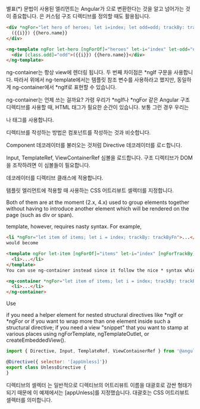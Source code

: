 별표(*) 문법이 사용된 엘리먼트는 Angular가 <ng-template>으로 변환한다는 것을 알고 넘어가는 것이 중요합니다. <ng-template>은 커스텀 구조 디렉티브를 정의할 때도 활용됩니다.

```html
<div *ngFor="let hero of heroes; let i=index; let odd=odd; trackBy: trackById" [class.odd]="odd">
  ({{i}}) {{hero.name}}
</div>

<ng-template ngFor let-hero [ngForOf]="heroes" let-i="index" let-odd="odd" [ngForTrackBy]="trackById">
  <div [class.odd]="odd">({{i}}) {{hero.name}}</div>
</ng-template>
```


 ng-container는 항상 view에 렌더링 됩니다.
 두 번째 차이점은 *ngIf 구문을 사용합니다. 따라서 위에서 ng-template에서는 템플릿 참조 변수를 사용하라고 했지만, 동일하게 ng-container에서 *ngIf로 표현할 수 있습니다.
 
 ng-container는 언제 쓰는 걸까요? 가령 우리가 *ngIf나 *ngFor 같은 Angular 구조 디렉티브를 사용할 때, HTML 태그가 필요한 순간이 있습니다. 보통 그런 경우 우리는 <div> 나 <span> 태그를 사용합니다.



 디렉티브를 작성하는 방법은 컴포넌트를 작성하는 것과 비슷합니다.

Component 데코레이터를 불러오는 것처럼 Directive 데코레이터를 로ㄷ합니다.

Input, TemplateRef, ViewContainerRef 심볼을 로드합니다. 구조 디렉티브가 DOM을 조작하려면 이 심볼들이 필요합니다.

데코레이터를 디렉티브 클래스에 적용합니다.

템플릿 엘리먼트에 적용할 때 사용하는 CSS 어트리뷰트 셀렉터를 지정합니다.



Both of them are at the moment (2.x, 4.x) used to group elements together without having to introduce another element which will be rendered on the page (such as div or span).

template, however, requires nasty syntax. For example,
```html
<li *ngFor="let item of items; let i = index; trackBy: trackByFn">...</li>
would become

<template ngFor let-item [ngForOf]="items" let-i="index" [ngForTrackBy]="trackByFn">
  <li>...</li>
</template>
You can use ng-container instead since it follow the nice * syntax which you expect and are probably already familiar with.

<ng-container *ngFor="let item of items; let i = index; trackBy: trackByFn">
  <li>...</li>
</ng-container>
```

Use

<ng-container> if you need a helper element for nested structural directives like *ngIf or *ngFor or if you want to wrap more than one element inside such a structural directive;
<ng-template> if you need a view "snippet" that you want to stamp at various places using ngForTemplate, ngTemplateOutlet, or createEmbeddedView().


```js
import { Directive, Input, TemplateRef, ViewContainerRef } from '@angular/core';

@Directive({ selector: '[appUnless]'})
export class UnlessDirective {
}
```
디렉티브의 셀렉터 는 일반적으로 디렉티브의 어트리뷰트 이름을 대괄호로 감싼 형태가 되기 때문에 이 예제에서는 [appUnless]를 지정했습니다. 대괄호는 CSS 어트리뷰트 셀렉터를 의미합니다.